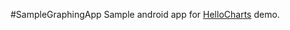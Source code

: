 #SampleGraphingApp
Sample android app for [HelloCharts](https://github.com/lecho/hellocharts-android) demo.
